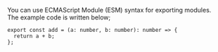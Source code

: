 You can use ECMAScript Module (ESM) syntax for exporting modules.
<br> The example code is written below;

```
export const add = (a: number, b: number): number => {
  return a + b;
};
```
